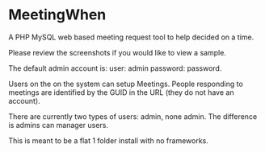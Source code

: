 # MeetingWhen
A PHP MySQL web based meeting request tool to help decided on a time.

Please review the screenshots if you would like to view a sample.

The default admin account is:
user: admin
password: password.

Users on the on the system can setup Meetings.
People responding to meetings are identified by the GUID in the URL (they do not have an account).

There are currently two types of users: admin, none admin.
The difference is admins can manager users.


This is meant to be a flat 1 folder install with no frameworks.
